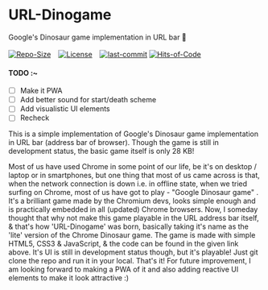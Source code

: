 # URL-Dinogame
Google's Dinosaur game implementation in URL bar 🦕
<br><br>
<a href="https://github.com/Neilblaze/URL-Dinogame"><img src="https://img.shields.io/github/repo-size/Neilblaze/URL-Dinogame" alt="Repo-Size"/></a> &ensp; <a href="https://github.com/Neilblaze/URL-Dinogame/blob/master/LICENSE"><img src="https://img.shields.io/github/license/Neilblaze/URL-Dinogame?style=flat-square" alt="License"/></a> &ensp; <a href="https://github.com/Neilblaze/URL-Dinogame"><img src="https://img.shields.io/github/last-commit/Neilblaze/URL-Dinogame" alt="last-commit"/></a>
[![Hits-of-Code](https://hitsofcode.com/github/Neilblaze/URL-Dinogame)](https://hitsofcode.com/view/github/Neilblaze/URL-Dinogame)

#### TODO :~

- [ ] Make it PWA
- [ ] Add better sound for start/death scheme
- [ ] Add visualistic UI elements
- [ ] Recheck

This is a simple implementation of Google's Dinosaur game implementation in URL bar (address bar of browser). Though the game is still in development status, the basic game itself is only 28 KB!

Most of us have used Chrome in some point of our life, be it's on desktop / laptop or in smartphones, but one thing that most of us came across is that, when the network connection is down i.e. in offline state, when we tried surfing on Chrome, most of us have got to play - "Google Dinosaur game" . It's a brilliant game made by the Chromium devs, looks simple enough and is practically embedded in all (updated) Chrome browsers. Now, I someday thought that why not make this game playable in the URL address bar itself, & that's how 'URL-Dinogame' was born, basically taking it's name as the 'lite' version of the Chrome Dinosaur game. The game is made with simple HTML5, CSS3 & JavaScript, & the code can be found in the given link above. It's UI is still in development status though, but it's playable! Just git clone the repo and run it in your local. That's it! For future improvement, I am looking forward to making a PWA of it and also adding reactive UI elements to make it look attractive :) 

